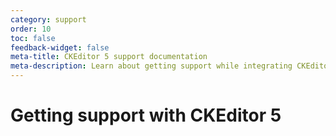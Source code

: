 ```yaml
---
category: support
order: 10
toc: false
feedback-widget: false
meta-title: CKEditor 5 support documentation
meta-description: Learn about getting support while integrating CKEditor 5.
---
```


# Getting support with CKEditor 5

<script>
document.location.href = 'getting-support.html';
</script>
